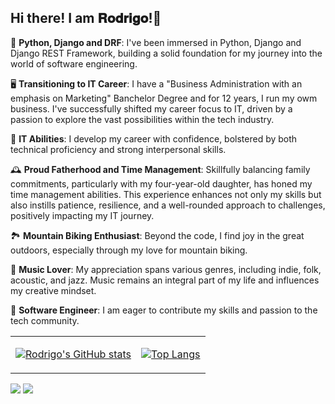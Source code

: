 ## Hi there! I am 𝐑𝐨𝐝𝐫𝐢𝐠𝐨!👋

🌱 **Python, Django and DRF**:
  I've been immersed in Python, Django and Django REST Framework, building a solid foundation for my journey into the world of software engineering.

🖥️ **Transitioning to IT Career**:
  I have a "Business Administration with an emphasis on Marketing" Banchelor Degree and for 12 years, I run my owm business. I've successfully shifted my career focus to IT, driven by a passion to explore the vast possibilities within the tech industry.

🚀 **IT Abilities**:
  I develop my career with confidence, bolstered by both technical proficiency and strong interpersonal skills.

🕰️ **Proud Fatherhood and Time Management**:
  Skillfully balancing family commitments, particularly with my four-year-old daughter, has honed my time management abilities. This experience enhances not only my skills but also instills patience, resilience, and a well-rounded approach to challenges, positively impacting my IT journey.
  
🏞️ **Mountain Biking Enthusiast**:
  Beyond the code, I find joy in the great outdoors, especially through my love for mountain biking.

🎵 **Music Lover**:
  My appreciation spans various genres, including indie, folk, acoustic, and jazz. Music remains an integral part of my life and influences my creative mindset.

🚀 **Software Engineer**:
  I am eager to contribute my skills and passion to the tech community.

<table>
  <tr>
    <td>

[![Rodrigo's GitHub stats](https://github-readme-stats.vercel.app/api?username=rodfarah&show_icons=true&theme=shadow_blue)](https://github.com/rodfarah/github-readme-stats)
    </td>
    <td>

[![Top Langs](https://github-readme-stats.vercel.app/api/top-langs/?username=rodfarah&layout=compact)](https://github.com/rodfarah/github-readme-stats)
    </td>
  </tr>
</table>


<div> 
  <a href = "mailto:rodrigo@rodrigofarah.com.br"><img src="https://img.shields.io/badge/-Gmail-%23333?style=for-the-badge&logo=gmail&logoColor=white" target="_blank"></a>
  <a href="https://www.linkedin.com/in/rodfarah" target="_blank"><img src="https://img.shields.io/badge/-LinkedIn-%230077B5?style=for-the-badge&logo=linkedin&logoColor=white" target="_blank"></a> 
  
</div>
